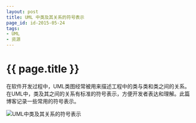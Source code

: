 ```yaml
---
layout: post
title: UML 中类及其关系的符号表示
page_id: id-2015-05-24
tags:
- UML
- 资源
---
```


# {{ page.title }}

在软件开发过程中，UML类图经常被用来描述工程中的类与类和类之间的关系。在UML中，类及其之间的关系有标准的符号表示，方便开发者表达和理解。此篇博客记录一些常用的符号表示。

![UML中类及其关系的符号表示](/images/2015-05-24-UML中类及其关系的符号表示.png)
